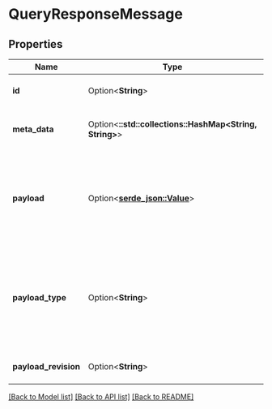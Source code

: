 # QueryResponseMessage

## Properties

Name | Type | Description | Notes
------------ | ------------- | ------------- | -------------
**id** | Option<**String**> | Unique message identifier | [optional]
**meta_data** | Option<**::std::collections::HashMap<String, String>**> | Key-value map with message meta data | [optional]
**payload** | Option<[**serde_json::Value**](.md)> | Text payload. Accepts JSON, XML, UTF-8 Text, Base64 encoded binary data | [optional]
**payload_type** | Option<**String**> | Type of the payload. To integrate with Axon Framework based application use fully-qualified class name | [optional]
**payload_revision** | Option<**String**> | Revision of the payload. | [optional]

[[Back to Model list]](../README.md#documentation-for-models) [[Back to API list]](../README.md#documentation-for-api-endpoints) [[Back to README]](../README.md)


